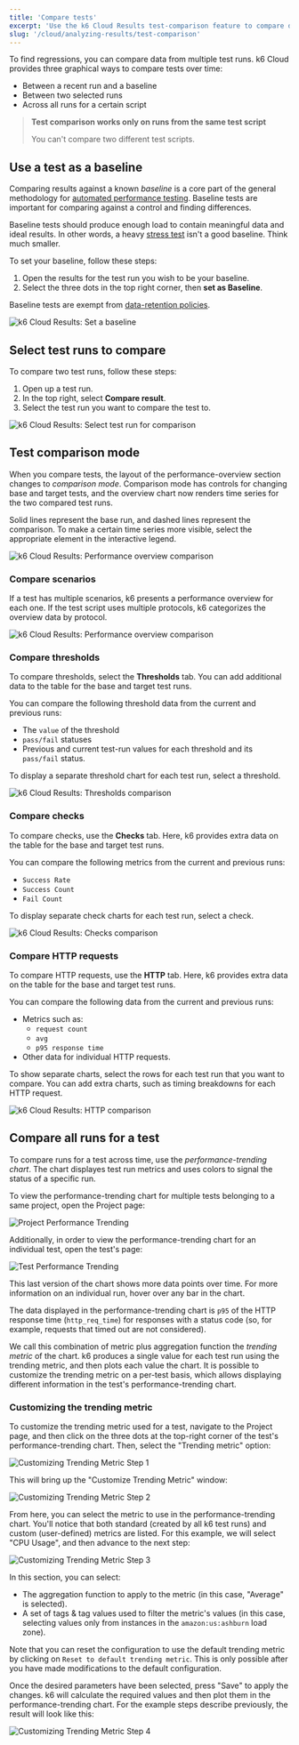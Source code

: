 ```yaml
---
title: 'Compare tests'
excerpt: 'Use the k6 Cloud Results test-comparison feature to compare data across different test runs.'
slug: '/cloud/analyzing-results/test-comparison'
---
```


To find regressions, you can compare data from multiple test runs.
k6 Cloud provides three graphical ways to compare tests over time:

- Between a recent run and a baseline
- Between two selected runs
- Across all runs for a certain script

<Blockquote mod="warning">

**Test comparison works only on runs from the same test script**

You can't compare two different test scripts.

</Blockquote>

## Use a test as a baseline

Comparing results against a known *baseline* is a core part of the general methodology for [automated performance testing](/testing-guides/automated-performance-testing).
Baseline tests are important for comparing against a control and finding differences.

Baseline tests should produce enough load to contain meaningful data and ideal results.
In other words, a heavy [stress test](/test-types/stress-testing) isn't a good baseline.
Think much smaller.

To set your baseline, follow these steps:

1. Open the results for the test run you wish to be your baseline.
2. Select the three dots in the top right corner, then **set as Baseline**.

Baseline tests are exempt from [data-retention policies](/cloud/your-plan/about-data-retention/).

![k6 Cloud Results: Set a baseline](./images/07-Test-Comparison/set-baseline-test.png)

## Select test runs to compare

To compare two test runs, follow these steps:

1. Open up a test run.
2. In the top right, select **Compare result**.
3. Select the test run you want to compare the test to.

![k6 Cloud Results: Select test run for comparison](./images/07-Test-Comparison/select-test-comparison.png)

## Test comparison mode

When you compare tests, the layout of the performance-overview section changes to *comparison mode*.
Comparison mode has controls for changing base and target tests,
and the overview chart now renders time series for the two compared test runs.

Solid lines represent the base run, and dashed lines represent the comparison.
To make a certain time series more visible, select the appropriate element in the interactive legend.

![k6 Cloud Results: Performance overview comparison](./images/07-Test-Comparison/comparison-mode.png)

### Compare scenarios

If a test has multiple scenarios, k6 presents a performance overview for each one.
If the test script uses multiple protocols, k6 categorizes the overview data by protocol.

![k6 Cloud Results: Performance overview comparison](./images/07-Test-Comparison/scenario-comparison.png)

### Compare thresholds

To compare thresholds, select the **Thresholds** tab.
You can add additional data to the table for the base and target test runs.

You can compare the following threshold data from the current and previous runs:
- The `value` of the threshold
- `pass/fail` statuses
- Previous and current test-run values for each threshold and its `pass/fail` status.

To display a separate threshold chart for each test run, select a threshold.

![k6 Cloud Results: Thresholds comparison](./images/07-Test-Comparison/thresholds-comparison.png)

### Compare checks

To compare checks, use the **Checks** tab.
Here, k6 provides extra data on the table for the base and target test runs.

You can compare the following metrics from the current and previous runs:
- `Success Rate`
- `Success Count`
- `Fail Count` 

To display separate check charts for each test run, select a check.

![k6 Cloud Results: Checks comparison](./images/07-Test-Comparison/checks-comparison.png)

### Compare HTTP requests

To compare HTTP requests, use the **HTTP** tab.
Here, k6 provides extra data on the table for the base and target test runs.

You can compare the following data from the current and previous runs:
- Metrics such as:
  - `request count`
  - `avg`
  - `p95 response time`
- Other data for individual HTTP requests.

To show separate charts, select the rows for each test run that you want to compare.
You can add extra charts, such as timing breakdowns for each HTTP request.

![k6 Cloud Results: HTTP comparison](./images/07-Test-Comparison/http-comparison.png)

## Compare all runs for a test

To compare runs for a test across time, use the *performance-trending chart*.
The chart displayes test run metrics and uses colors to signal the status of a specific run.

To view the performance-trending chart for multiple tests belonging to a same project, open the Project page:

![Project Performance Trending](./images/09-Performance-Trending/perf-trending-project.png)

Additionally, in order to view the performance-trending chart for an individual test, open the test's page:

![Test Performance Trending](./images/09-Performance-Trending/perf-trending-test.png)

This last version of the chart shows more data points over time. For more information on an individual run, hover over any bar in the chart.

The data displayed in the performance-trending chart is `p95` of the HTTP response time (`http_req_time`) for responses with a status code (so, for example, requests that timed out are not considered).

We call this combination of metric plus aggregation function the _trending metric_ of the chart. k6 produces a single value for each test run using the trending metric, and then plots each value the chart.
It is possible to customize the trending metric on a per-test basis, which allows displaying different information in the test's performance-trending chart.

### Customizing the trending metric 

To customize the trending metric used for a test, navigate to the Project page, and then click on the three dots at the top-right corner of the test's performance-trending chart. Then, select the "Trending metric" option:

![Customizing Trending Metric Step 1](./images/09-Performance-Trending/trending-metric-tutorial-1.png)

This will bring up the "Customize Trending Metric" window:

![Customizing Trending Metric Step 2](./images/09-Performance-Trending/trending-metric-tutorial-2.png)

From here, you can select the metric to use in the performance-trending chart. You'll notice that both standard (created by all k6 test runs) and custom (user-defined) metrics are listed.
For this example, we will select "CPU Usage", and then advance to the next step:

![Customizing Trending Metric Step 3](./images/09-Performance-Trending/trending-metric-tutorial-3.png)

In this section, you can select:
- The aggregation function to apply to the metric (in this case, "Average" is selected).
- A set of tags & tag values used to filter the metric's values (in this case, selecting values only from instances in the `amazon:us:ashburn` load zone).

Note that you can reset the configuration to use the default trending metric by clicking on `Reset to default trending metric`. This is only possible after you have made modifications to the default configuration.

Once the desired parameters have been selected, press "Save" to apply the changes. k6 will calculate the required values and then plot them in the performance-trending chart.
For the example steps describe previously, the result will look like this:

![Customizing Trending Metric Step 4](./images/09-Performance-Trending/trending-metric-tutorial-4.png)

